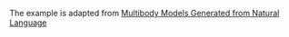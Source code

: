 The example is adapted from [Multibody Models Generated from Natural Language](http://dx.doi.org/10.1007/s11044-023-09962-0)

